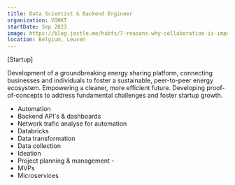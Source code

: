 ```yaml
---
title: Data Scientist & Backend Engineer
organization: VONKT
startDate: Sep 2023
image: https://blog.jostle.me/hubfs/7-reasons-why-collaboration-is-important-16x9.png
location: Belgium, Leuven
---
```


[Startup]

Development of a groundbreaking energy sharing platform, connecting businesses and individuals to foster a sustainable, peer-to-peer energy ecosystem. Empowering a cleaner, more efficient future. Developing proof-of-concepts to address fundamental challenges and foster startup growth.

- Automation
- Backend API's & dashboards
- Network trafic analyse for automation
- Databricks
- Data transformation
- Data collection
- Ideation
- Project planning & management -
- MVPs
- Microservices
